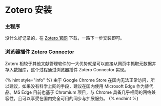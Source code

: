 # Zotero 安装

### 主程序

没什么好记录的，在 [Zotero 官网](https://zotero.org/) 下载，一路下一步安装即可。

### 浏览器插件 Zotero Connector

Zotero 相较于其他文献管理软件的一大优势就是可以直接从网页中抓取元数据并存入数据库，这个过程通过浏览器插件 Zotero Connector 实现。

{% hint style="info" %}
由于 Google Chrome Store 在国内无法正常访问，所以建议，如果没有科学上网的手段，建议在国内使用 Microsoft Edge 作为替代品。MS Edge 目前也基于 Chromium 项目，与 Chrome 具备几乎相同的网络兼容性，且可以享受在国内完全可用的同步与扩展服务。
{% endhint %}
